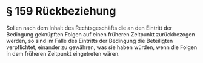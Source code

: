 # § 159 Rückbeziehung
Sollen nach dem Inhalt des Rechtsgeschäfts die an den Eintritt der Bedingung geknüpften Folgen auf einen früheren Zeitpunkt zurückbezogen werden, so sind im Falle des Eintritts der Bedingung die Beteiligten verpflichtet, einander zu gewähren, was sie haben würden, wenn die Folgen in dem früheren Zeitpunkt eingetreten wären.